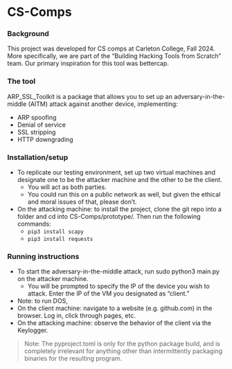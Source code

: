 # CS-Comps

### Background
This project was developed for CS comps at Carleton College, Fall 2024. More specifically, we are part of the “Building Hacking Tools from Scratch” team. Our primary inspiration for this tool was bettercap.

### The tool
ARP_SSL_Toolkit is a package that allows you to set up an adversary-in-the-middle (AITM) attack against another device, implementing:
* ARP spoofing
* Denial of service
* SSL stripping
* HTTP downgrading

### Installation/setup
* To replicate our testing environment, set up two virtual machines and designate one to be the attacker machine and the other to be the client.
   * You will act as both parties.
   * You could run this on a public network as well, but given the ethical and moral issues of that, please don’t.
* On the attacking machine:  to install the project, clone the git repo into a folder and cd into CS-Comps/prototype/. Then run the following commands:
   * `pip3 install scapy`
   * `pip3 install requests`

### Running instructions
* To start the adversary-in-the-middle attack, run sudo python3 main.py on the attacker machine.
   * You will be prompted to specify the IP of the device you wish to attack. Enter the IP of the VM you designated as “client.”
* Note: to run DOS, 
* On the client machine:  navigate to a website (e.g. github.com) in the browser. Log in, click through pages, etc.
* On the attacking machine:  observe the behavior of the client via the Keylogger.

> Note: The pyproject.toml is only for the python package build, and is completely irrelevant for anything other than intermittently packaging binaries for the resulting program.
